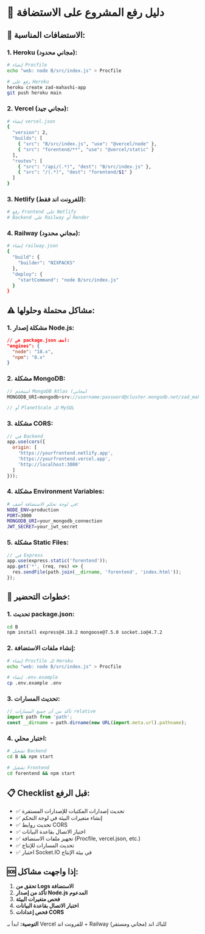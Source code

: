 # 🚀 دليل رفع المشروع على الاستضافة

## 🎯 الاستضافات المناسبة:

### 1. **Heroku** (مجاني محدود):
```bash
# إنشاء Procfile
echo "web: node B/src/index.js" > Procfile

# رفع على Heroku
heroku create zad-mahashi-app
git push heroku main
```

### 2. **Vercel** (مجاني جيد):
```bash
# إنشاء vercel.json
{
  "version": 2,
  "builds": [
    { "src": "B/src/index.js", "use": "@vercel/node" },
    { "src": "forentend/**", "use": "@vercel/static" }
  ],
  "routes": [
    { "src": "/api/(.*)", "dest": "B/src/index.js" },
    { "src": "/(.*)", "dest": "forentend/$1" }
  ]
}
```

### 3. **Netlify** (للفرونت اند فقط):
```bash
# رفع Frontend على Netlify
# Backend على Railway أو Render
```

### 4. **Railway** (مجاني محدود):
```bash
# إنشاء railway.json
{
  "build": {
    "builder": "NIXPACKS"
  },
  "deploy": {
    "startCommand": "node B/src/index.js"
  }
}
```

## ⚠️ مشاكل محتملة وحلولها:

### 1. **مشكلة إصدار Node.js:**
```json
// في package.json أضف:
"engines": {
  "node": "18.x",
  "npm": "8.x"
}
```

### 2. **مشكلة MongoDB:**
```javascript
// استخدم MongoDB Atlas (مجاني)
MONGODB_URI=mongodb+srv://username:password@cluster.mongodb.net/zad_mahashi

// أو PlanetScale للـ MySQL
```

### 3. **مشكلة CORS:**
```javascript
// في Backend
app.use(cors({
  origin: [
    'https://yourfrontend.netlify.app',
    'https://yourfrontend.vercel.app',
    'http://localhost:3000'
  ]
}));
```

### 4. **مشكلة Environment Variables:**
```bash
# في لوحة تحكم الاستضافة أضف:
NODE_ENV=production
PORT=3000
MONGODB_URI=your_mongodb_connection
JWT_SECRET=your_jwt_secret
```

### 5. **مشكلة Static Files:**
```javascript
// في Express
app.use(express.static('forentend'));
app.get('*', (req, res) => {
  res.sendFile(path.join(__dirname, 'forentend', 'index.html'));
});
```

## 🔧 خطوات التحضير:

### 1. **تحديث package.json:**
```bash
cd B
npm install express@4.18.2 mongoose@7.5.0 socket.io@4.7.2
```

### 2. **إنشاء ملفات الاستضافة:**
```bash
# إنشاء Procfile للـ Heroku
echo "web: node B/src/index.js" > Procfile

# إنشاء .env.example
cp .env.example .env
```

### 3. **تحديث المسارات:**
```javascript
// تأكد من أن جميع المسارات relative
import path from 'path';
const __dirname = path.dirname(new URL(import.meta.url).pathname);
```

### 4. **اختبار محلي:**
```bash
# تشغيل Backend
cd B && npm start

# تشغيل Frontend
cd forentend && npm start
```

## 📋 Checklist قبل الرفع:

- ✅ تحديث إصدارات المكتبات للإصدارات المستقرة
- ✅ إنشاء متغيرات البيئة في لوحة التحكم
- ✅ تحديث روابط CORS
- ✅ اختبار الاتصال بقاعدة البيانات
- ✅ تجهيز ملفات الاستضافة (Procfile, vercel.json, etc.)
- ✅ تحديث المسارات للإنتاج
- ✅ اختبار Socket.IO في بيئة الإنتاج

## 🆘 إذا واجهت مشاكل:

1. **تحقق من Logs الاستضافة**
2. **تأكد من إصدار Node.js المدعوم**
3. **فحص متغيرات البيئة**
4. **اختبار الاتصال بقاعدة البيانات**
5. **فحص إعدادات CORS**

**التوصية:** ابدأ بـ Vercel للفرونت اند + Railway للباك اند (مجاني ومستقر)
